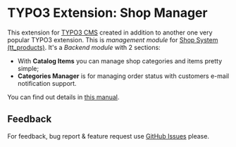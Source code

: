 TYPO3 Extension: Shop Manager
=============================

This extension for [TYPO3 CMS](http://typo3.org) created in addition to another one very popular TYPO3 extension. This is *management module* for [Shop System (tt_products)](http://typo3.org/extensions/repository/view/tt_products). It's a *Backend module* with 2 sections:

* With **Catalog Items** you can manage shop categories and items pretty simple;
* **Categories Manager** is for managing order status with customers e-mail notification support.

You can find out details in [this manual](http://docs.typo3.org/typo3cms/extensions/shop_manager/).

Feedback
--------

For feedback, bug report & feature request use [GitHub Issues](https://github.com/uoziod/shop_manager/issues) please.